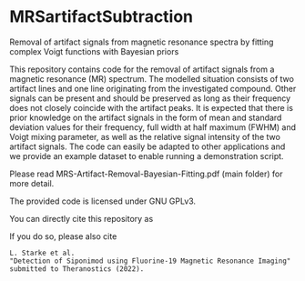 # MRSartifactSubtraction
Removal of artifact signals from magnetic resonance spectra by fitting complex Voigt functions with Bayesian priors

This repository contains code for the removal of artifact signals from a magnetic resonance (MR) spectrum. The modelled situation consists of two artifact lines and one line originating from the investigated compound. Other signals can be present and should be preserved as long as their frequency does not closely coincide with the artifact peaks. It is expected that there is prior knowledge on the artifact signals in the form of mean and standard deviation values for their frequency, full width at half maximum (FWHM) and Voigt mixing parameter, as well as the relative signal intensity of the two artifact signals. The code can easily be adapted to other applications and we provide an example dataset to enable running a demonstration script.

Please read MRS-Artifact-Removal-Bayesian-Fitting.pdf (main folder) for more detail.

The provided code is licensed under GNU GPLv3.

You can directly cite this repository as

If you do so, please also cite  

    L. Starke et al.  
    "Detection of Siponimod using Fluorine-19 Magnetic Resonance Imaging"  
    submitted to Theranostics (2022).  

